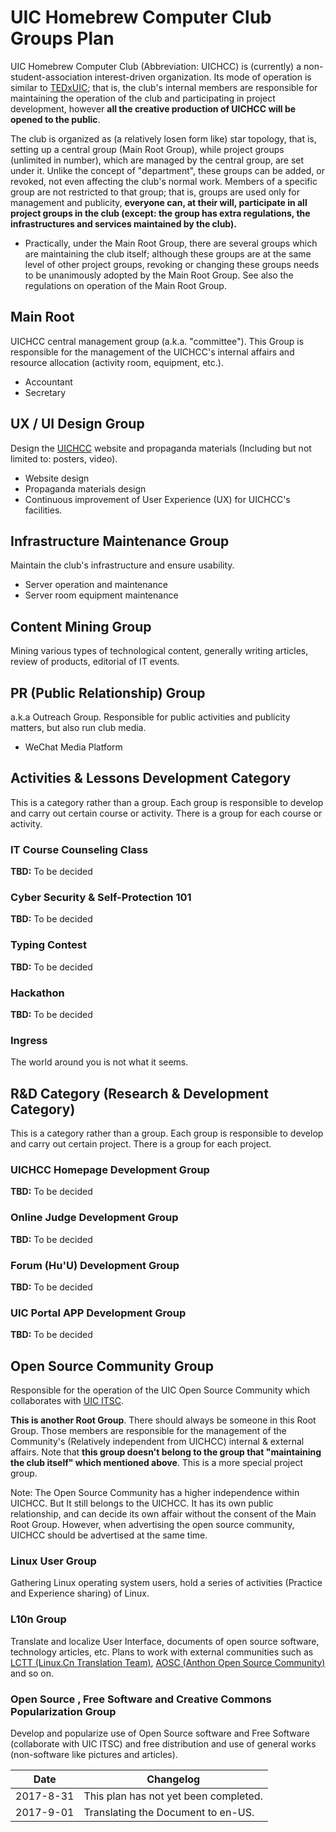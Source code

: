 # UIC Homebrew Computer Club Groups Plan

UIC Homebrew Computer Club (Abbreviation: UICHCC) is (currently) a non-student-association interest-driven organization. Its mode of operation is similar to [TEDxUIC](https://tedxuic.com/); that is, the club's internal members are responsible for maintaining the operation of the club and participating in project development, however **all the creative production of UICHCC will be opened to the public**.

The club is organized as (a relatively losen form like) star topology, that is, setting up a central group (Main Root Group), while project groups (unlimited in number), which are managed by the central group, are set under it. Unlike the concept of "department", these groups can be added, or revoked, not even affecting the club's normal work. Members of a specific group are not restricted to that group; that is, groups are used only for management and publicity, **everyone can, at their will, participate in all project groups in the club (except: the group has extra regulations, the infrastructures and services maintained by the club).**
  - Practically, under the Main Root Group, there are several groups which are maintaining the club itself; although these groups are at the same level of other project groups, revoking or changing these groups needs to be unanimously adopted by the Main Root Group. See also the regulations on operation of the Main Root Group.

## Main Root

UICHCC central management group (a.k.a. "committee"). This Group is responsible for the management of the UICHCC's internal affairs and resource allocation (activity room, equipment, etc.).

- Accountant
- Secretary

## UX / UI Design Group

Design the [UICHCC](https://www.uichcc.com) website and propaganda materials (Including but not limited to: posters, video).

- Website design
- Propaganda materials design
- Continuous improvement of User Experience (UX) for UICHCC's facilities.

## Infrastructure Maintenance Group

Maintain the club's infrastructure and ensure usability.

- Server operation and maintenance
- Server room equipment maintenance

## Content Mining Group

Mining various types of technological content, generally writing articles, review of products, editorial of IT events.

## PR (Public Relationship) Group

a.k.a Outreach Group. Responsible for public activities and publicity matters, but also run club media.

- WeChat Media Platform

## Activities & Lessons Development Category

This is a category rather than a group. Each group is responsible to develop and carry out certain course or activity. There is a group for each course or activity.

### IT Course Counseling Class

**TBD:** To be decided

### Cyber Security & Self-Protection 101

**TBD:** To be decided

### Typing Contest

**TBD:** To be decided

### Hackathon

**TBD:** To be decided

### Ingress

The world around you is not what it seems.

## R&D Category (Research & Development Category)

This is a category rather than a group. Each group is responsible to develop and carry out certain project. There is a group for each project.

### UICHCC Homepage Development Group

**TBD:** To be decided

### Online Judge Development Group

**TBD:** To be decided

### Forum (Hu'U) Development Group

**TBD:** To be decided

### UIC Portal APP Development Group

**TBD:** To be decided

## Open Source Community Group

Responsible for the operation of the UIC Open Source Community which collaborates with [UIC ITSC](http://itsc.uic.edu.hk/en).

**This is another Root Group**. There should always be someone in this Root Group. Those members are responsible for the management of the Community's (Relatively independent from UICHCC) internal & external affairs. Note that **this group doesn't belong to the group that "maintaining the club itself" which mentioned above**. This is a more special project group.

Note: The Open Source Community has a higher independence within UICHCC. But It still belongs to the UICHCC. It has its own public relationship, and can decide its own affair without the consent of the Main Root Group. However, when advertising the open source community, UICHCC should be advertised at the same time.

### Linux User Group

Gathering Linux operating system users, hold a series of activities (Practice and Experience sharing) of Linux.

### L10n Group

Translate and localize User Interface, documents of open source software, technology articles, etc. Plans to work with external communities such as [LCTT (Linux.Cn Translation Team)](https://linux.cn/lctt), [AOSC (Anthon Open Source Community)](https://aosc.io) and so on.

### Open Source , Free Software and Creative Commons Popularization Group

Develop and popularize use of Open Source software and Free Software (collaborate with UIC ITSC) and free distribution and use of general works (non-software like pictures and articles).



| Date      | Changelog                             |
| --------- | ------------------------------------- |
| 2017-8-31 | This plan has not yet been completed. |
| 2017-9-01 | Translating the Document to en-US.    |
